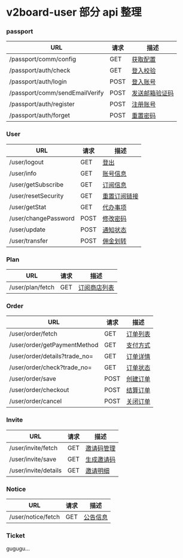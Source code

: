 # v2board-user 部分 api 整理

### passport

| URL                            | 请求 | 描述                                            |
| ------------------------------ | ---- | ----------------------------------------------- |
| /passport/comm/config          | GET  | [获取配置](/passport.md/#1获取配置)             |
| /passport/auth/check           | GET  | [登入校验](/passport.md/#2登入校验)             |
| /passport/auth/login           | POST | [登入账号](/passport.md/#3登入账号)             |
| /passport/comm/sendEmailVerify | POST | [发送邮箱验证码](/passport.md/#4发送邮箱验证码) |
| /passport/auth/register        | POST | [注册账号](/passport.md/#5注册账号)             |
| /passport/auth/forget          | POST | [重置密码](/passport.md/#6重置密码)             |

### User

| URL                  | 请求 | 描述                                   |
| -------------------- | ---- | -------------------------------------- |
| /user/logout         | GET  | [登出](/user.md/#1登出)                |
| /user/info           | GET  | [账号信息](/user.md/#2账号信息)        |
| /user/getSubscribe   | GET  | [订阅信息](/user.md/#3订阅信息)        |
| /user/resetSecurity  | GET  | [重置订阅链接](/user.md/#重置订阅链接) |
| /user/getStat        | GET  | [代办事项](/user.md/#5代办事项)        |
| /user/changePassword | POST | [修改密码](/user.md/#6修改密码)        |
| /user/update         | POST | [通知状态](/user.md/#7通知状态)        |
| /user/transfer       | POST | [佣金划转](/user.md/#8佣金划转)        |

### Plan

| URL              | 请求 | 描述                                    |
| ---------------- | ---- | --------------------------------------- |
| /user/plan/fetch | GET  | [订阅商店列表](/plan.md/#1订阅商店列表) |

### Order

| URL                           | 请求 | 描述                             |
| ----------------------------- | ---- | -------------------------------- |
| /user/order/fetch             | GET  | [订单列表](/order.md/#1订单列表) |
| /user/order/getPaymentMethod  | GET  | [支付方式](/order.md/#2支付方式) |
| /user/order/details?trade_no= | GET  | [订单详情](/order.md/#3订单详情) |
| /user/order/check?trade_no=   | GET  | [订单状态](/order.md/#4订单状态) |
| /user/order/save              | POST | [创建订单](/order.md/#5创建订单) |
| /user/order/checkout          | POST | [结算订单](/order.md/#6结算订单) |
| /user/order/cancel            | POST | [关闭订单](/order.md/#7关闭订单) |

### Invite

| URL                  | 请求 | 描述                                  |
| -------------------- | ---- | ------------------------------------- |
| /user/invite/fetch   | GET  | [邀请码管理](/invite.md/#1邀请码管理) |
| /user/invite/save    | GET  | [生成邀请码](/invite.md/#2生成邀请码) |
| /user/invite/details | GET  | [邀请明细](/invite.md/#3邀请明细)     |

### Notice

| URL                | 请求 | 描述                              |
| ------------------ | ---- | --------------------------------- |
| /user/notice/fetch | GET  | [公告信息](/notice.md/#1公告信息) |

### Ticket

gugugu...

